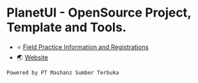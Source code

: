 # PlanetUI - OpenSource Project, Template and Tools.

- ⭐️ [Field Practice Information and Registrations](https://mashanz.com/pkl)
- 🌏️ [Website](https://mashanz.com)

```
Powered by PT Mashanz Sumber Terbuka
```
